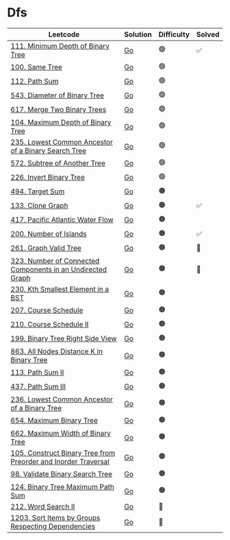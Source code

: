 # Dfs

| Leetcode  | Solution | Difficulty | Solved |
| --- | --- | --- | --- |
| [111. Minimum Depth of Binary Tree](https://leetcode.com/problems/minimum-depth-of-binary-tree/) | [Go](<../Bfs/Solutions/111. Minimum Depth of Binary Tree.md>) | 🟢 | ✅ |
| [100. Same Tree](https://leetcode.com/problems/minimum-depth-of-binary-tree/) | [Go](<../Dfs/Solutions/100. Same Tree.md>) | 🟢 |  |
| [112. Path Sum](https://leetcode.com/problems/path-sum/) | [Go](<../Dfs/Solutions/112. Path Sum.md>) | 🟢 |  |
| [543. Diameter of Binary Tree](https://leetcode.com/problems/diameter-of-binary-tree/) | [Go](<../Dfs/Solutions/543. Diameter of Binary Tree.md>) | 🟢 |  |
| [617. Merge Two Binary Trees](https://leetcode.com/problems/merge-two-binary-trees/) | [Go](<../Dfs/Solutions/617. Merge Two Binary Trees.md>) | 🟢 |  |
| [104. Maximum Depth of Binary Tree](https://leetcode.com/problems/maximum-depth-of-binary-tree/) | [Go](<../Dfs/Solutions/104. Maximum Depth of Binary Tree.md>) | 🟢 |  |
| [235. Lowest Common Ancestor of a Binary Search Tree](https://leetcode.com/problems/lowest-common-ancestor-of-a-binary-search-tree/) | [Go](<../Dfs/Solutions/235. Lowest Common Ancestor of a Binary Search Tree.md>) | 🟢 |  |
| [572. Subtree of Another Tree](https://leetcode.com/problems/subtree-of-another-tree/) | [Go](<../Dfs/Solutions/572. Subtree of Another Tree.md>) | 🟢 |  |
| [226. Invert Binary Tree](https://leetcode.com/problems/invert-binary-tree/) | [Go](<../Dfs/Solutions/226. Invert Binary Tree.md>) | 🟢 |  |
| [494. Target Sum](https://leetcode.com/problems/target-sum/) | [Go](<../Dfs/Solutions/494. Target Sum.md>) | 🟠 | 
| [133. Clone Graph](https://leetcode.com/problems/clone-graph/) | [Go](<../Bfs/Solutions/133. Clone Graph.md>) | 🟠 | ✅ |
| [417. Pacific Atlantic Water Flow](https://leetcode.com/problems/pacific-atlantic-water-flow/) | [Go](<../Bfs/Solutions/417. Pacific Atlantic Water Flow.md>) | 🟠 |  |
| [200. Number of Islands](https://leetcode.com/problems/number-of-islands/) | [Go](<../Bfs/Solutions/200. Number of Islands.md>) | 🟠 | ✅  |
| [261. Graph Valid Tree](https://leetcode.com/problems/graph-valid-tree/) | [Go](<../Union Find/Solutions/261. Graph Valid Tree.md>) | 🟠 | 🔴  |
| [323. Number of Connected Components in an Undirected Graph](https://leetcode.com/problems/number-of-connected-components-in-an-undirected-graph/) | [Go](<../Union Find/Solutions/323. Number of Connected Components in an Undirected Graph.md>) | 🟠 | 🔴  |
| [230. Kth Smallest Element in a BST](https://leetcode.com/problems/kth-smallest-element-in-a-bst/) | [Go](<../Dfs/Solutions/230. Kth Smallest Element in a BST.md>) | 🟠 |   |
| [207. Course Schedule](https://leetcode.com/problems/course-schedule/) | [Go](<../Topological Sort/Solutions/207. Course Schedule.md>) | 🟠 |   |
| [210. Course Schedule II](https://leetcode.com/problems/course-schedule-ii/) | [Go](<../Topological Sort/Solutions/210. Course Schedule II.md>) | 🟠 |   |
| [199. Binary Tree Right Side View](https://leetcode.com/problems/binary-tree-right-side-view/) | [Go](<../Bfs/Solutions/199. Binary Tree Right Side View.md>) | 🟠 | |
| [863. All Nodes Distance K in Binary Tree](https://leetcode.com/problems/all-nodes-distance-k-in-binary-tree/) | [Go](<../Bfs/Solutions/863. All Nodes Distance K in Binary Tree.md>) | 🟠 | |
| [113. Path Sum II](https://leetcode.com/problems/path-sum-ii/) | [Go](<../Dfs/Solutions/113. Path Sum II.md>) | 🟠 | |
| [437. Path Sum III](https://leetcode.com/problems/path-sum-iii/) | [Go](<../Dfs/Solutions/437. Path Sum III.md>) | 🟠 | |
| [236. Lowest Common Ancestor of a Binary Tree](https://leetcode.com/problems/lowest-common-ancestor-of-a-binary-tree/) | [Go](<../Dfs/Solutions/236. Lowest Common Ancestor of a Binary Tree.md>) | 🟠 | |
| [654. Maximum Binary Tree](https://leetcode.com/problems/maximum-binary-tree/) | [Go](<../Dfs/Solutions/654. Maximum Binary Tree.md>) | 🟠 | |
| [662. Maximum Width of Binary Tree](https://leetcode.com/problems/maximum-width-of-binary-tree/) | [Go](<../Dfs/Solutions/662. Maximum Width of Binary Tree.md>) | 🟠 | |
| [105. Construct Binary Tree from Preorder and Inorder Traversal](https://leetcode.com/problems/construct-binary-tree-from-preorder-and-inorder-traversal/) | [Go](<../Dfs/Solutions/105. Construct Binary Tree from Preorder and Inorder Traversal.md>) | 🟠 | |
| [98. Validate Binary Search Tree](https://leetcode.com/problems/validate-binary-search-tree/) | [Go](<../Dfs/Solutions/98. Validate Binary Search Tree.md>) | 🟠 | |
| [124. Binary Tree Maximum Path Sum](https://leetcode.com/problems/binary-tree-maximum-path-sum/) | [Go](<../Dfs/Solutions/124. Binary Tree Maximum Path Sum.md>) | 🟠 | |
| [212. Word Search II](https://leetcode.com/problems/word-search-ii/) | [Go](<../Dfs/Solutions/212. Word Search II.md>) | 🔴 |  |
| [1203. Sort Items by Groups Respecting Dependencies](https://leetcode.com/problems/sort-items-by-groups-respecting-dependencies/) | [Go](<../Topological Sort/Solutions/1203. Sort Items by Groups Respecting Dependencies.md>) | 🔴 |   |